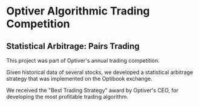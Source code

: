 # Optiver Algorithmic Trading Competition
## Statistical Arbitrage: Pairs Trading
This project was part of Optiver's annual trading competition.

Given historical data of several stocks, we developed a statistical arbitrage strategy that was implemented on the Optibook exchange.

We received the "Best Trading Strategy" award by Optiver's CEO, for developing the most profitable trading algorithm.
